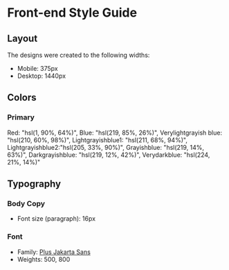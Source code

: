 # Front-end Style Guide

## Layout

The designs were created to the following widths:

- Mobile: 375px
- Desktop: 1440px

## Colors

### Primary

Red: "hsl(1, 90%, 64%)",
Blue: "hsl(219, 85%, 26%)",
Verylightgrayish blue: "hsl(210, 60%, 98%)",
Lightgrayishblue1: "hsl(211, 68%, 94%)",
Lightgrayishblue2:"hsl(205, 33%, 90%)",
Grayishblue: "hsl(219, 14%, 63%)",
Darkgrayishblue: "hsl(219, 12%, 42%)",
Verydarkblue: "hsl(224, 21%, 14%)"

## Typography

### Body Copy

- Font size (paragraph): 16px

### Font

- Family: [Plus Jakarta Sans](https://fonts.google.com/specimen/Plus+Jakarta+Sans)
- Weights: 500, 800
